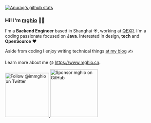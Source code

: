 [![Anurag's github stats](https://github-readme-stats.vercel.app/api?username=mghio&show_icons=true&theme=radical)](https://github.com/anuraghazra/github-readme-stats)


<!--
**mghio/mghio** is a ✨ _special_ ✨ repository because its `README.md` (this file) appears on your GitHub profile.

Here are some ideas to get you started:

- 🔭 I’m currently working on ...
- 🌱 I’m currently learning ...
- 👯 I’m looking to collaborate on ...
- 🤔 I’m looking for help with ...
- 💬 Ask me about ...
- 📫 How to reach me: ...
- 😄 Pronouns: ...
- ⚡ Fun fact: ...
-->


### Hi! I'm [mghio](https://www.mghio.cn) 👋🏼

I'm a **Backend Engineer** based in Shanghai ☀️, working at [QEXR](https://www.xingren.com). I'm a coding passionate focused on **Java**. Interested in design, **tech** and **OpenSource** ❤️

Aside from coding I enjoy writing technical things [at my blog](https://www.mghio.cn) ✍️

Learn more about me @ https://www.mghio.cn.
<p>
  <a href="https://twitter.com/intent/follow?screen_name=immghio">
    <img src="https://user-images.githubusercontent.com/7629661/87821427-202e0280-c870-11ea-9e38-8c7c74856753.png" width="144" alt="Follow @immghio on Twitter" title="Follow @immghio on Twitter">
  </a>

  <a href="https://github.com/sponsors/mghio">
    <img src="https://user-images.githubusercontent.com/7629661/87821425-1f956c00-c870-11ea-9871-a76f99739501.png" width="156" alt="Sponsor mghio on GitHub" title="Sponsor mghio on GitHub">
  </a>
</p>
